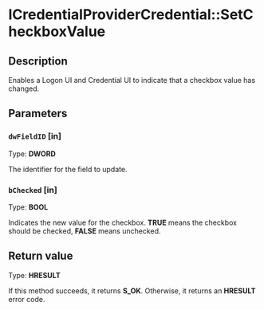 # ICredentialProviderCredential::SetCheckboxValue

## Description

Enables a Logon UI and Credential UI to indicate that a checkbox value has changed.

## Parameters

### `dwFieldID` [in]

Type: **DWORD**

The identifier for the field to update.

### `bChecked` [in]

Type: **BOOL**

Indicates the new value for the checkbox. **TRUE** means the checkbox should be checked, **FALSE** means unchecked.

## Return value

Type: **HRESULT**

If this method succeeds, it returns **S_OK**. Otherwise, it returns an **HRESULT** error code.